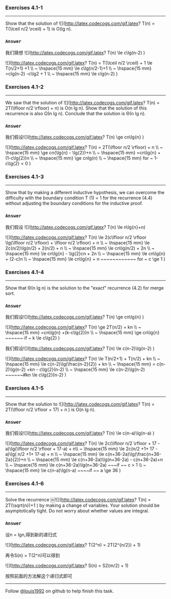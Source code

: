 ### Exercises 4.1-1
***
Show that the solution of ![](http://latex.codecogs.com/gif.latex? T\(n\) = T\(\\lceil n/2 \\rceil\) + 1) is O(lg n).

### `Answer`
我们猜想 ![](http://latex.codecogs.com/gif.latex? T\(n\) \\le c\\lg\(n-2\) )

![](http://latex.codecogs.com/gif.latex? T\(n\) = T\(\\lceil n/2 \\rceil\) + 1 \\le T\(n/2+1\) +1 \\\\  ~
\\hspace{15 mm} \\le c\\lg\(n/2-1\)+1  \\\\  ~
\\hspace{15 mm} =clg\(n-2\) -c\\lg2 + 1 \\\\  ~
\\hspace{15 mm} \\le clg\(n-2\)
)


### Exercises 4.1-2
***
We saw that the solution of ![](http://latex.codecogs.com/gif.latex? T\(n\) = 2T\(\\lfloor n/2 \\rfloor\) + n)
is O(n lg n). Show that the solution of this
recurrence is also Ω(n lg n). Conclude that the solution is Θ(n lg n).

### `Answer`
我们假设![](http://latex.codecogs.com/gif.latex? T\(n\) \\ge cn\\lg{n} )

![](http://latex.codecogs.com/gif.latex? T\(n\) = 2T\(\\lfloor n/2 \\rfloor\) + n \\\\  ~
\\hspace{15 mm} \\ge cn\(\\lg{n} - \\lg{2}\)+n \\\\  ~
\\hspace{15 mm} =cn\\lg{n} +\(1-c\\lg{2}\)n \\\\  ~
\\hspace{15 mm} \\ge cnlg\(n\)
\\\\  ~
\\hspace{15 mm} for ~ 1-c\\lg{2} < 0
)


### Exercises 4.1-3
***
Show that by making a different inductive hypothesis, we can overcome the difficulty with the boundary condition T (1) = 1 for the recurrence (4.4) without adjusting the boundary conditions for the inductive proof.

### `Answer`
我们假设 ![](http://latex.codecogs.com/gif.latex? T\(n\) \\le n\\lg{n}+n)

![](http://latex.codecogs.com/gif.latex? T\(n\) \\le 2\(c\\lfloor n/2 \\rfloor \\lg\(\\lfloor n/2 \\rfloor\) + \\lfloor n/2 \\rfloor\) + n \\\\  ~
\\hspace{15 mm} \\le 2c\(n/2\)\\lg\(n/2\) + 2\(n/2\) + n \\\\  ~
\\hspace{15 mm} \\le cn\\lg\(n/2\) + 2n \\\\  ~
\\hspace{15 mm} \\le cn\\lg{n} - \\lg{2}cn + 2n \\\\  ~
\\hspace{15 mm} \\le cn\\lg{n} + \(2-c\)n \\\\  ~
\\hspace{15 mm} \\le cn\\lg{n} + n ~~~~~~~~~~~~ for ~ c \\ge 1
)

### Exercises 4.1-4
***
Show that Θ(n lg n) is the solution to the "exact" recurrence (4.2) for merge sort.

### `Answer`
我们假设![](http://latex.codecogs.com/gif.latex? T\(n\) \\ge cn\\lg{n} )

![](http://latex.codecogs.com/gif.latex? T\(n\) \\ge 2T\(n/2\) + kn \\\\  ~
\\hspace{15 mm} =cn\\lg{n} +\(k-c\\lg{2}\)n \\\\  ~
\\hspace{15 mm} \\ge cn\\lg{n}  ~~~~~~ if ~ k \\le c\\lg{2}
)

我们假设![](http://latex.codecogs.com/gif.latex? T\(n\) \\le c\(n-2\)\\lg\(n-2\) )

![](http://latex.codecogs.com/gif.latex? T\(n\) \\le T\(n/2+1\) + T\(n/2\) + kn \\\\  ~
\\hspace{15 mm} \\le c\(n-2\)\\lg\(\\frac{n-2}{2}\) + kn \\\\  ~
\\hspace{15 mm} = c\(n-2\)\\lg\(n-2\) +kn - c\\lg{2}\(n-2\) \\\\  ~
\\hspace{15 mm} \\le c\(n-2\)\\lg\(n-2\) ~~~~~~~~if~~kn \\le c\\lg{2}\(n-2\)
) 

### Exercises 4.1-5
***
Show that the solution to ![](http://latex.codecogs.com/gif.latex? T\(n\) = 2T\(\\lfloor n/2 \\rfloor + 17\) + n ) is O(n lg n).

### `Answer`
我们假设![](http://latex.codecogs.com/gif.latex? T\(n\) \\le c\(n-a\)\\lg\(n-a\) )

![](http://latex.codecogs.com/gif.latex? T\(n\) \\le 2c\(\\lfloor n/2 \\rfloor + 17 - a\)\\lg\(\\lfloor n/2 \\rfloor + 17-a\) + n\\\\  ~
\\hspace{15 mm} \\le  2c\(n/2 +1+ 17 - a\)\\lg\( n/2 +1+ 17-a\) + n \\\\  ~
\\hspace{15 mm} \\le c\(n+36-2a\)\\lg\(\\frac{n+36-2a}{2}\)+n \\\\  ~
\\hspace{15 mm} \\le c\(n+36-2a\)\\lg\(n+36-2a\) - c\(n+36-2a\)+n \\\\  ~
\\hspace{15 mm} \\le c\(n+36-2a\)\\lg\(n+36-2a\) ~~~if ~~ c > 1 \\\\  ~ 
\\hspace{15 mm} \\le c\(n-a\)\\lg\(n-a\) ~~~~if ~~ a \ge 36
) 

### Exercises 4.1-6
***
Solve the recurrence ￼![](http://latex.codecogs.com/gif.latex? T\(n\) = 2T\(\\sqrt{n}\)+1 )
by making a change of variables. Your solution should be asymptotically tight. Do not worry about whether values are integral.

### `Answer`
设n = lgn,得到新的递归式

![](http://latex.codecogs.com/gif.latex? T\(2^n\) = 2T\(2^{n/2}\) + 1)

再令S(n) = T(2^n)可以得到

![](http://latex.codecogs.com/gif.latex? S\(n\) = S2\(m/2\) + 1)

按照前面的方法解这个递归式即可



***
Follow [@louis1992](https://github.com/gzc) on github to help finish this task.

